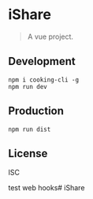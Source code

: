 ﻿# iShare
> A vue project.

## Development

```shell
npm i cooking-cli -g
npm run dev
```

## Production
```
npm run dist
```

## License
ISC

test web hooks# iShare
